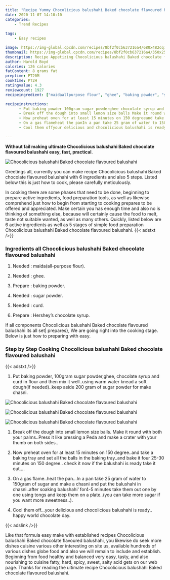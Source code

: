 ```yaml
---
title: "Recipe Yummy Chocolicious balushahi Baked chocolate flavoured balushahi"
date: 2020-11-07 14:10:10
categories:
    - Trend Recipes
    
tags:
    - Easy recipes

image: https://img-global.cpcdn.com/recipes/8bf2f0cb637216a4/680x482cq70/chocolicious-balushahi-baked-chocolate-flavoured-balushahi-recipe-main-photo.jpg
thumbnail: https://img-global.cpcdn.com/recipes/8bf2f0cb637216a4/350x250cq70/chocolicious-balushahi-baked-chocolate-flavoured-balushahi-recipe-main-photo.jpg
description: Recipe Appetizing Chocolicious balushahi Baked chocolate flavoured balushahi with 6 ingredients and 5 stages of easy cooking.
author: Harold Boyd
calories: 126 calories
fatContent: 8 grams fat
preptime: PT20M
cooktime: PT2H
ratingvalue: 4.3
reviewcount: 1927
recipeingredient: ["maidaallpurpose flour", "ghee", "baking powder", "sugar powder", "curd", "Hersheys chocolate syrup"]

recipeinstructions: 
      - Put baking powder 100gram sugar powderghee chocolate syrup and curd in flour and then mix it wellusing warm water knead a soft doughif neededkeep aside 200 gram of sugar powder for make chasni 
      - Break off the dough into small lemon size balls Make it round with both your palmsPress it like pressing a Peda and make a crater with your thumb on both sides 
      - Now preheat oven for at least 15 minutes on 150 degreeand take a baking tray and set all the balls in the baking trayand bake it four 2530 minutes on 150 degree check it now if the balushahi is ready take it out 
      - On a gas flameheat the panIn a pan take 25 gram of water to 150gram of sugar and make a chasni and put the balushahi in chasniafter soaking balushahi for45 minutes take them out one by one using tongs and keep them on a plateyou can take more sugar if you want more sweetness 
      - Cool them offyour delicious and chocolicious balushahi is ready happy world chocolate day

---
```




**Without fail making ultimate Chocolicious balushahi Baked chocolate flavoured balushahi easy, fast, practical**. 


![Chocolicious balushahi Baked chocolate flavoured balushahi](https://img-global.cpcdn.com/recipes/8bf2f0cb637216a4/680x482cq70/chocolicious-balushahi-baked-chocolate-flavoured-balushahi-recipe-main-photo.jpg "Chocolicious balushahi Baked chocolate flavoured balushahi")




Greetings all, currently you can make recipe Chocolicious balushahi Baked chocolate flavoured balushahi with 6 ingredients and also 5 steps. Listed below this is just how to cook, please carefully meticulously.

In cooking there are some phases that need to be done, beginning to prepare active ingredients, food preparation tools, as well as likewise comprehend just how to begin from starting to cooking prepares to be offered and appreciated. Make certain you has enough time and also no is thinking of something else, because will certainly cause the food to melt, taste not suitable wanted, as well as many others. Quickly, listed below are 6 active ingredients as well as 5 stages of simple food preparation Chocolicious balushahi Baked chocolate flavoured balushahi.
{{< adstxt />}}

### Ingredients all Chocolicious balushahi Baked chocolate flavoured balushahi


1. Needed  : maida(all-purpose flour).

1. Needed  : ghee.

1. Prepare  : baking powder.

1. Needed  : sugar powder.

1. Needed  : curd.

1. Prepare  : Hershey’s chocolate syrup.



If all components Chocolicious balushahi Baked chocolate flavoured balushahi its all set| prepares}, We are going right into the cooking stage. Below is just how to preparing with easy.

### Step by Step Cooking Chocolicious balushahi Baked chocolate flavoured balushahi

{{< adstxt />}}


1. Put baking powder, 100gram sugar powder,ghee, chocolate syrup and curd in flour and then mix it well..using warm water knead a soft dough(if needed)..keep aside 200 gram of sugar powder for make chasni.



![Chocolicious balushahi Baked chocolate flavoured balushahi](https://img-global.cpcdn.com/steps/ee6a72bed50e1daa/160x128cq70/chocolicious-balushahi-baked-chocolate-flavoured-balushahi-recipe-step-1-photo.jpg" "Chocolicious balushahi Baked chocolate flavoured balushahi")

![Chocolicious balushahi Baked chocolate flavoured balushahi](https://img-global.cpcdn.com/steps/c53194bb42b03645/160x128cq70/chocolicious-balushahi-baked-chocolate-flavoured-balushahi-recipe-step-1-photo.jpg" "Chocolicious balushahi Baked chocolate flavoured balushahi")

![Chocolicious balushahi Baked chocolate flavoured balushahi](https://img-global.cpcdn.com/steps/527a12e7a797fab5/160x128cq70/chocolicious-balushahi-baked-chocolate-flavoured-balushahi-recipe-step-1-photo.jpg" "Chocolicious balushahi Baked chocolate flavoured balushahi")



1. Break off the dough into small lemon size balls. Make it round with both your palms..Press it like pressing a Peda and make a crater with your thumb on both sides..



1. Now preheat oven for at least 15 minutes on 150 degree..and take a baking tray and set all the balls in the baking tray..and bake it four 25-30 minutes on 150 degree.. check it now if the balushahi is ready take it out....



1. On a gas flame..heat the pan...In a pan take 25 gram of water to 150gram of sugar and make a chasni and put the balushahi in chasni..after soaking balushahi‘ for4-5 minutes take them out one by one using tongs and keep them on a plate..(you can take more sugar if you want more sweetness..).



1. Cool them off...your delicious and chocolicious balushahi is ready.. happy world chocolate day.





{{< adslink />}}

Like that formula easy make with established recipes Chocolicious balushahi Baked chocolate flavoured balushahi, you likewise do seek more dishes cuisine various other interesting on site us, available hundreds of various dishes globe food and also we will remain to include and establish. Beginning from food healthy and balanced very easy, tasty, and also nourishing to cuisine fatty, hard, spicy, sweet, salty acid gets on our web page. Thanks for reading the ultimate recipe Chocolicious balushahi Baked chocolate flavoured balushahi.

